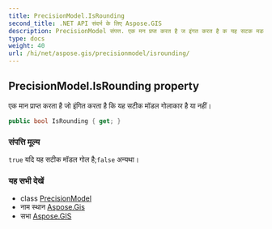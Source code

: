 ```yaml
---
title: PrecisionModel.IsRounding
second_title: .NET API संदर्भ के लिए Aspose.GIS
description: PrecisionModel संपत्त. एक मन प्रप्त करत है ज इंगत करत है क यह सटक मडल गलकर है य नहं
type: docs
weight: 40
url: /hi/net/aspose.gis/precisionmodel/isrounding/
---
```

## PrecisionModel.IsRounding property

एक मान प्राप्त करता है जो इंगित करता है कि यह सटीक मॉडल गोलाकार है या नहीं।

```csharp
public bool IsRounding { get; }
```

### संपत्ति मूल्य

`true` यदि यह सटीक मॉडल गोल है;`false` अन्यथा।

### यह सभी देखें

* class [PrecisionModel](../)
* नाम स्थान [Aspose.Gis](../../precisionmodel/)
* सभा [Aspose.GIS](../../../)


